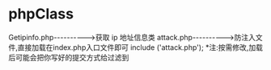# phpClass
Getipinfo.php---------->获取 ip 地址信息类
attack.php---------->防注入文件,直接加载在index.php入口文件即可
	include ('attack.php');
*注:按需修改,加载后可能会把你写好的提交方式给过滤到